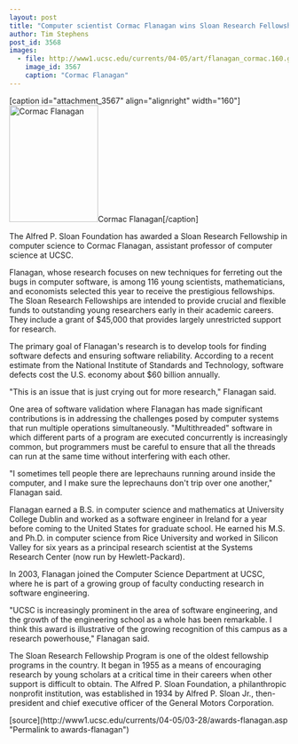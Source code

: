 ```yaml
---
layout: post
title: "Computer scientist Cormac Flanagan wins Sloan Research Fellowship"
author: Tim Stephens
post_id: 3568
images:
  - file: http://www1.ucsc.edu/currents/04-05/art/flanagan_cormac.160.gif
    image_id: 3567
    caption: "Cormac Flanagan"
---
```


[caption id="attachment_3567" align="alignright" width="160"]<a href="http://localhost/mysite/wp-content/uploads/2005/03/flanagan_cormac.160.gif"><img class="size-full wp-image-3567" src="http://localhost/mysite/wp-content/uploads/2005/03/flanagan_cormac.160.gif" alt="Cormac Flanagan" width="160" height="210" /></a>Cormac Flanagan[/caption]
<a name="content" id="content"></a>
<p>
  The Alfred P. Sloan Foundation has awarded a Sloan Research Fellowship in computer science to Cormac Flanagan, assistant professor of computer science at UCSC.
</p>
<p>
  Flanagan, whose research focuses on new techniques for ferreting out the bugs in computer software, is among 116 young scientists, mathematicians, and economists selected this year to receive the prestigious fellowships. The Sloan Research Fellowships are intended to provide crucial and flexible funds to outstanding young researchers early in their academic careers. They include a grant of $45,000 that provides largely unrestricted support for research.
</p>
<p>
  The primary goal of Flanagan's research is to develop tools for finding software defects and ensuring software reliability. According to a recent estimate from the National Institute of Standards and Technology, software defects cost the U.S. economy about $60 billion annually.
</p>
<p>
  "This is an issue that is just crying out for more research," Flanagan said.
</p>
<p>
  One area of software validation where Flanagan has made significant contributions is in addressing the challenges posed by computer systems that run multiple operations simultaneously. "Multithreaded" software in which different parts of a program are executed concurrently is increasingly common, but programmers must be careful to ensure that all the threads can run at the same time without interfering with each other.
</p>
<p>
  "I sometimes tell people there are leprechauns running around inside the computer, and I make sure the leprechauns don't trip over one another," Flanagan said.
</p>
<p>
  Flanagan earned a B.S. in computer science and mathematics at University College Dublin and worked as a software engineer in Ireland for a year before coming to the United States for graduate school. He earned his M.S. and Ph.D. in computer science from Rice University and worked in Silicon Valley for six years as a principal research scientist at the Systems Research Center (now run by Hewlett-Packard).
</p>
<p>
  In 2003, Flanagan joined the Computer Science Department at UCSC, where he is part of a growing group of faculty conducting research in software engineering.
</p>
<p>
  "UCSC is increasingly prominent in the area of software engineering, and the growth of the engineering school as a whole has been remarkable. I think this award is illustrative of the growing recognition of this campus as a research powerhouse," Flanagan said.
</p>
<p>
  The Sloan Research Fellowship Program is one of the oldest fellowship programs in the country. It began in 1955 as a means of encouraging research by young scholars at a critical time in their careers when other support is difficult to obtain. The Alfred P. Sloan Foundation, a philanthropic nonprofit institution, was established in 1934 by Alfred P. Sloan Jr., then-president and chief executive officer of the General Motors Corporation.
</p>
[source](http://www1.ucsc.edu/currents/04-05/03-28/awards-flanagan.asp "Permalink to awards-flanagan")
